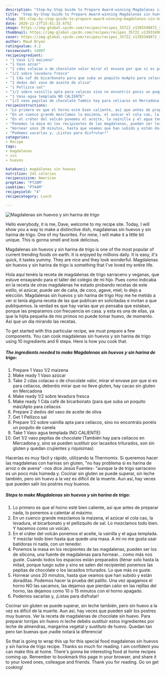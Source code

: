 ```yaml
---
description: "Step-by-Step Guide to Prepare Award-winning Magdalenas sin huevos y sin harina de trigo"
title: "Step-by-Step Guide to Prepare Award-winning Magdalenas sin huevos y sin harina de trigo"
slug: 381-step-by-step-guide-to-prepare-award-winning-magdalenas-sin-huevos-y-sin-harina-de-trigo
date: 2020-11-27T15:41:33.675Z
image: https://img-global.cpcdn.com/recipes/recipes_35722_v1393349872_receta_foto_00035722/751x532cq70/magdalenas-sin-huevos-y-sin-harina-de-trigo-foto-principal.jpg
thumbnail: https://img-global.cpcdn.com/recipes/recipes_35722_v1393349872_receta_foto_00035722/751x532cq70/magdalenas-sin-huevos-y-sin-harina-de-trigo-foto-principal.jpg
cover: https://img-global.cpcdn.com/recipes/recipes_35722_v1393349872_receta_foto_00035722/751x532cq70/magdalenas-sin-huevos-y-sin-harina-de-trigo-foto-principal.jpg
author: Maud Bryan
ratingvalue: 4.2
reviewcount: 14097
recipeingredient:
- "1 Vaso 1/2 maizena"
- "1 Vaso azcar"
- "2 cdas colacao o de chocolate valor mirar el envase por que si es para celiacos deberis mirar que no lleve gluten hay cacao sin gluten en Mercadona"
- "1/2 sobre levadura fresca"
- "1 Cda caf de bicarbonato para que suba un poquito msApto para celacos"
- "2 dedos del vaso de aceite de oliva"
- "1 Pellizco sal"
- "1/2 sobre vainilla apta para celacos sino no encontris ponis un poquito de canela"
- "1 Vaso agua templada NO CALIENTE"
- "1/2 vaso pepitas de chocolate Tambin hay para celiacos en Mercadona y sino se pueden sustituir por lacasitos triturados son sin gluten y quedan crujientes y riqusimas"
recipeinstructions:
- "Lo primero es que el horno esté bien caliente, así que antes de preparar nada, lo ponemos a calentar al máximo."
- "En un cuenco grande mezclamos la maizena, el azúcar el cola cao, la levadura, el bicarbonato y el pellizquito de sal. Lo mezclamos todo bien. Y hacemos como un volcán."
- "En el cráter del volcán ponemos el aceite, la vainilla y el agua templada. Y mezclar todo bien hasta que quede una masa. A mí no me gusta usar batidoras ni nada, con un tenedor."
- "Ponemos la masa en los recipientes de las magdalenas, pueden ser los de silicona, una fuente de magdalenas para hornear... como más nos guste. Cuando todos los espacios están preparados (llenar solo hasta la mitad, porque luego sube y sino se salen del recipiente) ponemos las pepitas de chocolate o los lacasitos triturados. Lo que más os guste."
- "Hornear unos 20 minutos, hasta que veamos que han subido y están doraditas. Podemos hacer la prueba del palillo. Una vez apagamos el horno NO las sacamos, las dejamos que pierdan calor en las rejillas del horno, las dejamos como 10 o 15 minutos con el horno apagado."
- "Podemos sacarlas y, ¡Listas para disfrutar!"
categories:
- Recipe
tags:
- magdalenas
- sin
- huevos

katakunci: magdalenas sin huevos 
nutrition: 241 calories
recipecuisine: American
preptime: "PT20M"
cooktime: "PT44M"
recipeyield: "4"
recipecategory: Lunch

---
```



![Magdalenas sin huevos y sin harina de trigo](https://img-global.cpcdn.com/recipes/recipes_35722_v1393349872_receta_foto_00035722/751x532cq70/magdalenas-sin-huevos-y-sin-harina-de-trigo-foto-principal.jpg)

Hello everybody, it is me, Dave, welcome to my recipe site. Today, I will show you a way to make a distinctive dish, magdalenas sin huevos y sin harina de trigo. One of my favorites. For mine, I will make it a little bit unique. This is gonna smell and look delicious.

Magdalenas sin huevos y sin harina de trigo is one of the most popular of current trending foods on earth. It is enjoyed by millions daily. It is easy, it's quick, it tastes yummy. They are nice and they look wonderful. Magdalenas sin huevos y sin harina de trigo is something that I've loved my entire life.

Hola aquí tenéis la receta de magdalenas de trigo sarraceno y veganas, que estuve ensayando para el taller del colegio de mi hijo. Pues como indicaba en la receta de otras magdalenas he estado probando recetas de este estilo, el azúcar, puede ser de caña, de coco, agave, miel; lo dejo a elección. Magdalenas sin huevos y sin harina de trigo Hoy me he metido a ver si tenía alguna receta de las que publican en solicitadas e invitan a que publiquemos. la verdad es que hay varias que yo pensaba que estaban, porque las preparamos con frecuencia en casa. y esta es una de ellas, ya que la hijita pequeña de mis primos no puede tomar huevo, de momento. Así que un día mirando las recetas.


To get started with this particular recipe, we must prepare a few components. You can cook magdalenas sin huevos y sin harina de trigo using 10 ingredients and 6 steps. Here is how you cook that.

<!--inarticleads1-->

##### The ingredients needed to make Magdalenas sin huevos y sin harina de trigo:

1. Prepare 1 Vaso 1/2 maizena
1. Make ready 1 Vaso azúcar
1. Take 2 cdas colacao o de chocolate valor, mirar el envase por que si es para celiacos, deberéis mirar que no lleve gluten, hay cacao sin gluten en Mercadona
1. Make ready 1/2 sobre levadura fresca
1. Make ready 1 Cda café de bicarbonato (para que suba un poquito más)Apto para celíacos
1. Prepare 2 dedos del vaso de aceite de oliva
1. Get 1 Pellizco sal
1. Prepare 1/2 sobre vainilla apta para celíacos, sino no encontráis ponéis un poquito de canela
1. Take 1 Vaso agua templada (NO CALIENTE)
1. Get 1/2 vaso pepitas de chocolate (También hay para celiacos en Mercadona y, sino se pueden sustituir por lacasitos triturados, son sin gluten y quedan crujientes y riquísimas)


Hacerlas es muy fácil y rápido, utilizando la Thermomix. Si queremos hacer las magdalenas con harinas sin gluten, &#34;no hay problema si es harina de arroz o de avena&#34; -nos dice Jesús Fuentes- &#34;aunque la de trigo sarraceno es un poco más húmeda y. Cocinar sin gluten se puede superar, sin leche también, pero sin huevo a la vez es difícil de la muerte. Aun así, hay veces que pueden salir los postres muy buenos. 

<!--inarticleads2-->

##### Steps to make Magdalenas sin huevos y sin harina de trigo:

1. Lo primero es que el horno esté bien caliente, así que antes de preparar nada, lo ponemos a calentar al máximo.
1. En un cuenco grande mezclamos la maizena, el azúcar el cola cao, la levadura, el bicarbonato y el pellizquito de sal. Lo mezclamos todo bien. Y hacemos como un volcán.
1. En el cráter del volcán ponemos el aceite, la vainilla y el agua templada. Y mezclar todo bien hasta que quede una masa. A mí no me gusta usar batidoras ni nada, con un tenedor.
1. Ponemos la masa en los recipientes de las magdalenas, pueden ser los de silicona, una fuente de magdalenas para hornear... como más nos guste. Cuando todos los espacios están preparados (llenar solo hasta la mitad, porque luego sube y sino se salen del recipiente) ponemos las pepitas de chocolate o los lacasitos triturados. Lo que más os guste.
1. Hornear unos 20 minutos, hasta que veamos que han subido y están doraditas. Podemos hacer la prueba del palillo. Una vez apagamos el horno NO las sacamos, las dejamos que pierdan calor en las rejillas del horno, las dejamos como 10 o 15 minutos con el horno apagado.
1. Podemos sacarlas y, ¡Listas para disfrutar!


Cocinar sin gluten se puede superar, sin leche también, pero sin huevo a la vez es difícil de la muerte. Aun así, hay veces que pueden salir los postres muy buenos. Ver la receta de magdalenas de chocolate sin huevo. Para preparar torrijas sin huevo ni leche debéis sustituir estos ingredientes por leche de almendras, margarina vegetal y sustituto de huevo. Quedan tan pero tan buenas que ¡nadie notará la diferencia! 

So that is going to wrap this up for this special food magdalenas sin huevos y sin harina de trigo recipe. Thanks so much for reading. I am confident you can make this at home. There's gonna be interesting food at home recipes coming up. Remember to bookmark this page in your browser, and share it to your loved ones, colleague and friends. Thank you for reading. Go on get cooking!
